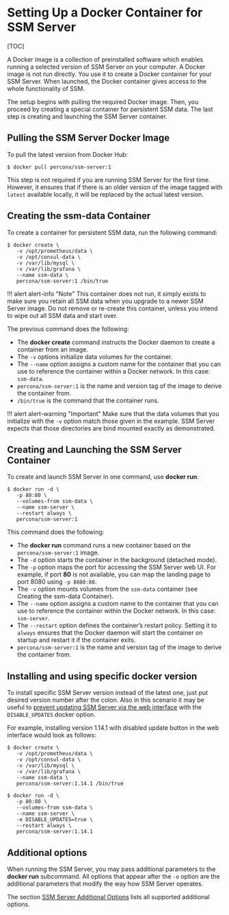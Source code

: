 # Setting Up a Docker Container for SSM Server

[TOC]

A Docker image is a collection of preinstalled software which enables running a selected version of SSM Server on your computer. A Docker image is not run directly. You use it to create a Docker container for your SSM Server. When launched, the Docker container gives access to the whole functionality of SSM.

The setup begins with pulling the required Docker image. Then, you proceed by creating a special container for persistent SSM data. The last step is creating and launching the SSM Server container.

## Pulling the SSM Server Docker Image

To pull the latest version from Docker Hub:

```
$ docker pull percona/ssm-server:1
```

This step is not required if you are running SSM Server for the first time. However, it ensures that if there is an older version of the image tagged with `latest` available locally, it will be replaced by the actual latest version.

## Creating the ssm-data Container

To create a container for persistent SSM data, run the following command:

```
$ docker create \
   -v /opt/prometheus/data \
   -v /opt/consul-data \
   -v /var/lib/mysql \
   -v /var/lib/grafana \
   --name ssm-data \
   percona/ssm-server:1 /bin/true
```

!!! alert alert-info "Note"
    This container does not run, it simply exists to make sure you retain all SSM data when you upgrade to a newer SSM Server image.  Do not remove or re-create this container, unless you intend to wipe out all SSM data and start over.

The previous command does the following:

* The **docker create** command instructs the Docker daemon to create a container from an image.
* The `-v` options initialize data volumes for the container.
* The `--name` option assigns a custom name for the container that you can use to reference the container within a Docker network. In this case: `ssm-data`.
* `percona/ssm-server:1` is the name and version tag of the image to derive the container from.
* `/bin/true` is the command that the container runs.

!!! alert alert-warning "Important"
    Make sure that the data volumes that you initialize with the `-v` option match those given in the example. SSM Server expects that those directories are bind mounted exactly as demonstrated.

## Creating and Launching the SSM Server Container

To create and launch SSM Server in one command, use **docker run**:

```
$ docker run -d \
   -p 80:80 \
   --volumes-from ssm-data \
   --name ssm-server \
   --restart always \
   percona/ssm-server:1
```

This command does the following:

* The **docker run** command runs a new container based on the `percona/ssm-server:1` image.
* The `-d` option starts the container in the background (detached mode).
* The `-p` option maps the port for accessing the SSM Server web UI. For example, if port **80** is not available, you can map the landing page to port 8080 using `-p 8080:80`.
* The `-v` option mounts volumes from the `ssm-data` container (see Creating the ssm-data Container).
* The `--name` option assigns a custom name to the container that you can use to reference the container within the Docker network. In this case: `ssm-server`.
* The `--restart` option defines the container’s restart policy. Setting it to `always` ensures that the Docker daemon will start the container on startup and restart it if the container exits.
* `percona/ssm-server:1` is the name and version tag of the image to derive the container from.

## Installing and using specific docker version

To install specific SSM Server version instead of the latest one, just put desired version number after the colon. Also in this scenario it may be useful to [prevent updating SSM Server via the web interface](../../glossary.option.md) with the `DISABLE_UPDATES` docker option.

For example, installing version 1.14.1 with disabled update button in the web interface would look as follows:

```
$ docker create \
   -v /opt/prometheus/data \
   -v /opt/consul-data \
   -v /var/lib/mysql \
   -v /var/lib/grafana \
   --name ssm-data \
   percona/ssm-server:1.14.1 /bin/true

$ docker run -d \
   -p 80:80 \
   --volumes-from ssm-data \
   --name ssm-server \
   -e DISABLE_UPDATES=true \
   --restart always \
   percona/ssm-server:1.14.1
```

## Additional options

When running the SSM Server, you may pass additional parameters to the **docker run** subcommand. All options that appear after the `-e` option are the additional parameters that modify the way how SSM Server operates.

The section [SSM Server Additional Options](../../glossary.option.md) lists all supported additional options.
